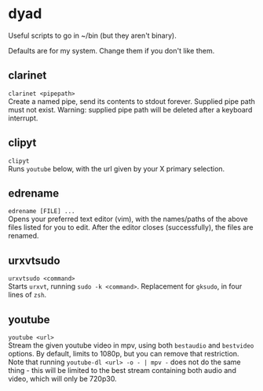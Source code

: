 # dyad
Useful scripts to go in ~/bin (but they aren't binary).

Defaults are for my system. Change them if you don't like them.

## clarinet
`clarinet <pipepath>`  
Create a named pipe, send its contents to stdout forever. Supplied pipe path
must not exist. Warning: supplied pipe path will be deleted after a keyboard
interrupt.

## clipyt
`clipyt`  
Runs `youtube` below, with the url given by your X primary selection.

## edrename
`edrename [FILE] ...`  
Opens your preferred text editor (vim), with the names/paths of the above files
listed for you to edit. After the editor closes (successfully), the files are
renamed.

## urxvtsudo
`urxvtsudo <command>`  
Starts `urxvt`, running `sudo -k <command>`. Replacement for `gksudo`, in four
lines of `zsh`.

## youtube
`youtube <url>`  
Stream the given youtube video in mpv, using both `bestaudio` and `bestvideo`
options. By default, limits to 1080p, but you can remove that restriction. Note
that running `youtube-dl <url> -o - | mpv -` does not do the same thing - this
will be limited to the best stream containing both audio and video, which will
only be 720p30.
